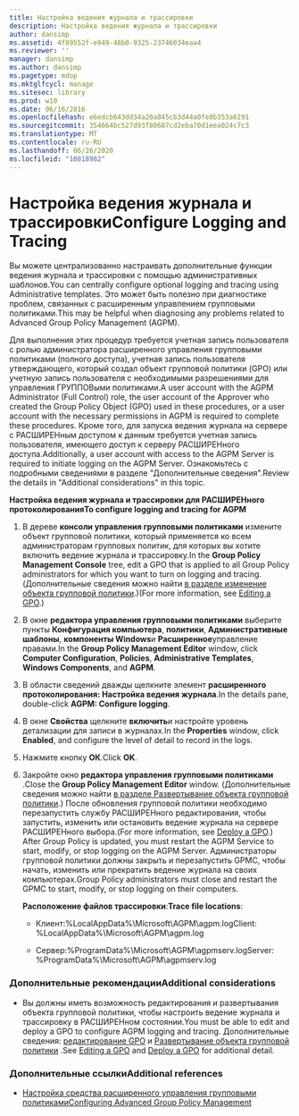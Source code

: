 ```yaml
---
title: Настройка ведения журнала и трассировки
description: Настройка ведения журнала и трассировки
author: dansimp
ms.assetid: 4f89552f-e949-48b0-9325-23746034eaa4
ms.reviewer: ''
manager: dansimp
ms.author: dansimp
ms.pagetype: mdop
ms.mktglfcycl: manage
ms.sitesec: library
ms.prod: w10
ms.date: 06/16/2016
ms.openlocfilehash: e6edcb643dd34a20a845cb3d44a0fe8b353a6291
ms.sourcegitcommit: 354664bc527d93f80687cd2eba70d1eea024c7c3
ms.translationtype: MT
ms.contentlocale: ru-RU
ms.lasthandoff: 06/26/2020
ms.locfileid: "10818982"
---
```

# <span data-ttu-id="440e7-103">Настройка ведения журнала и трассировки</span><span class="sxs-lookup"><span data-stu-id="440e7-103">Configure Logging and Tracing</span></span>


<span data-ttu-id="440e7-104">Вы можете централизованно настраивать дополнительные функции ведения журнала и трассировки с помощью административных шаблонов.</span><span class="sxs-lookup"><span data-stu-id="440e7-104">You can centrally configure optional logging and tracing using Administrative templates.</span></span> <span data-ttu-id="440e7-105">Это может быть полезно при диагностике проблем, связанных с расширенным управлением групповыми политиками.</span><span class="sxs-lookup"><span data-stu-id="440e7-105">This may be helpful when diagnosing any problems related to Advanced Group Policy Management (AGPM).</span></span>

<span data-ttu-id="440e7-106">Для выполнения этих процедур требуется учетная запись пользователя с ролью администратора расширенного управления групповыми политиками (полного доступа), учетная запись пользователя утверждающего, который создал объект групповой политики (GPO) или учетную запись пользователя с необходимыми разрешениями для управления ГРУППОВыми политиками.</span><span class="sxs-lookup"><span data-stu-id="440e7-106">A user account with the AGPM Administrator (Full Control) role, the user account of the Approver who created the Group Policy Object (GPO) used in these procedures, or a user account with the necessary permissions in AGPM is required to complete these procedures.</span></span> <span data-ttu-id="440e7-107">Кроме того, для запуска ведения журнала на сервере с РАСШИРЕНным доступом к данным требуется учетная запись пользователя, имеющего доступ к серверу РАСШИРЕНного доступа.</span><span class="sxs-lookup"><span data-stu-id="440e7-107">Additionally, a user account with access to the AGPM Server is required to initiate logging on the AGPM Server.</span></span> <span data-ttu-id="440e7-108">Ознакомьтесь с подробными сведениями в разделе "Дополнительные сведения".</span><span class="sxs-lookup"><span data-stu-id="440e7-108">Review the details in "Additional considerations" in this topic.</span></span>

**<span data-ttu-id="440e7-109">Настройка ведения журнала и трассировки для РАСШИРЕНного протоколирования</span><span class="sxs-lookup"><span data-stu-id="440e7-109">To configure logging and tracing for AGPM</span></span>**

1.  <span data-ttu-id="440e7-110">В дереве **консоли управления групповыми политиками** измените объект групповой политики, который применяется ко всем администраторам групповых политик, для которых вы хотите включить ведение журнала и трассировку.</span><span class="sxs-lookup"><span data-stu-id="440e7-110">In the **Group Policy Management Console** tree, edit a GPO that is applied to all Group Policy administrators for which you want to turn on logging and tracing.</span></span> <span data-ttu-id="440e7-111">(Дополнительные сведения можно найти [в разделе изменение объекта групповой политики](editing-a-gpo-agpm30ops.md).)</span><span class="sxs-lookup"><span data-stu-id="440e7-111">(For more information, see [Editing a GPO](editing-a-gpo-agpm30ops.md).)</span></span>

2.  <span data-ttu-id="440e7-112">В окне **редактора управления групповыми политиками** выберите пункты **Конфигурация компьютера**, **политики**, **Административные шаблоны**, **компоненты Windows**и **Расширенное**управление правами.</span><span class="sxs-lookup"><span data-stu-id="440e7-112">In the **Group Policy Management Editor** window, click **Computer Configuration**, **Policies**, **Administrative Templates**, **Windows Components**, and **AGPM**.</span></span>

3.  <span data-ttu-id="440e7-113">В области сведений дважды щелкните элемент **расширенного протоколирования: Настройка ведения журнала**.</span><span class="sxs-lookup"><span data-stu-id="440e7-113">In the details pane, double-click **AGPM: Configure logging**.</span></span>

4.  <span data-ttu-id="440e7-114">В окне **Свойства** щелкните **включить**и настройте уровень детализации для записи в журналах.</span><span class="sxs-lookup"><span data-stu-id="440e7-114">In the **Properties** window, click **Enabled**, and configure the level of detail to record in the logs.</span></span>

5.  <span data-ttu-id="440e7-115">Нажмите кнопку **ОК**.</span><span class="sxs-lookup"><span data-stu-id="440e7-115">Click **OK**.</span></span>

6.  <span data-ttu-id="440e7-116">Закройте окно **редактора управления групповыми политиками** .</span><span class="sxs-lookup"><span data-stu-id="440e7-116">Close the **Group Policy Management Editor** window.</span></span> <span data-ttu-id="440e7-117">(Дополнительные сведения можно найти [в разделе Развертывание объекта групповой политики](deploy-a-gpo-agpm30ops.md).) После обновления групповой политики необходимо перезапустить службу РАСШИРЕНного редактирования, чтобы запустить, изменить или остановить ведение журнала на сервере РАСШИРЕНного выбора.</span><span class="sxs-lookup"><span data-stu-id="440e7-117">(For more information, see [Deploy a GPO](deploy-a-gpo-agpm30ops.md).) After Group Policy is updated, you must restart the AGPM Service to start, modify, or stop logging on the AGPM Server.</span></span> <span data-ttu-id="440e7-118">Администраторы групповой политики должны закрыть и перезапустить GPMC, чтобы начать, изменить или прекратить ведение журнала на своих компьютерах.</span><span class="sxs-lookup"><span data-stu-id="440e7-118">Group Policy administrators must close and restart the GPMC to start, modify, or stop logging on their computers.</span></span>

    <span data-ttu-id="440e7-119">**Расположение файлов трассировки**:</span><span class="sxs-lookup"><span data-stu-id="440e7-119">**Trace file locations**:</span></span>

    -   <span data-ttu-id="440e7-120">Клиент:%LocalAppData%\\Microsoft\\AGPM\\agpm.log</span><span class="sxs-lookup"><span data-stu-id="440e7-120">Client: %LocalAppData%\\Microsoft\\AGPM\\agpm.log</span></span>

    -   <span data-ttu-id="440e7-121">Сервер:%ProgramData%\\Microsoft\\AGPM\\agpmserv.log</span><span class="sxs-lookup"><span data-stu-id="440e7-121">Server: %ProgramData%\\Microsoft\\AGPM\\agpmserv.log</span></span>

### <span data-ttu-id="440e7-122">Дополнительные рекомендации</span><span class="sxs-lookup"><span data-stu-id="440e7-122">Additional considerations</span></span>

-   <span data-ttu-id="440e7-123">Вы должны иметь возможность редактирования и развертывания объекта групповой политики, чтобы настроить ведение журнала и трассировку в РАСШИРЕНном состоянии.</span><span class="sxs-lookup"><span data-stu-id="440e7-123">You must be able to edit and deploy a GPO to configure AGPM logging and tracing.</span></span> <span data-ttu-id="440e7-124">Дополнительные сведения: [редактирование GPO](editing-a-gpo-agpm30ops.md) и [Развертывание объекта групповой политики](deploy-a-gpo-agpm30ops.md) .</span><span class="sxs-lookup"><span data-stu-id="440e7-124">See [Editing a GPO](editing-a-gpo-agpm30ops.md) and [Deploy a GPO](deploy-a-gpo-agpm30ops.md) for additional detail.</span></span>

### <span data-ttu-id="440e7-125">Дополнительные ссылки</span><span class="sxs-lookup"><span data-stu-id="440e7-125">Additional references</span></span>

-   [<span data-ttu-id="440e7-126">Настройка средства расширенного управления групповыми политиками</span><span class="sxs-lookup"><span data-stu-id="440e7-126">Configuring Advanced Group Policy Management</span></span>](configuring-advanced-group-policy-management.md)

 

 





